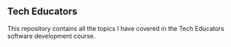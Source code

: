 ## Tech Educators

This repository contains all the topics I have covered in the Tech Educators software development course.
